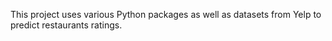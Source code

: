 This project uses various Python packages as well as datasets from Yelp to predict restaurants ratings.
